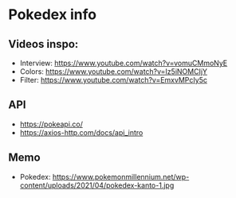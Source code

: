 # Pokedex info

## Videos inspo: 
- Interview: https://www.youtube.com/watch?v=vomuCMmoNyE
- Colors: https://www.youtube.com/watch?v=Iz5iNOMCIjY
- Filter: https://www.youtube.com/watch?v=EmxvMPcIy5c

## API
- https://pokeapi.co/
- https://axios-http.com/docs/api_intro

## Memo
- Pokedex: https://www.pokemonmillennium.net/wp-content/uploads/2021/04/pokedex-kanto-1.jpg